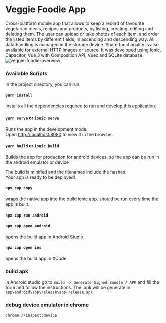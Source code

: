 # Veggie Foodie App

Cross-platform mobile app that allows to keep a record of favourite vegetarian meals, recipes and products, by listing, creating, editing and deleting them. The user can upload or take photos of each item, and order the listed items by different fields, in ascending and descending way. All data handling is managed in the storage device. Share functionality is also available for external HTTP images or source.  It was developed using Ionic, Capacitor, Vue 3 with Composition API, Vuex and SQLite database.
![veggie-foodie-overview](https://user-images.githubusercontent.com/43031902/126183764-04281715-b8ae-4085-b8e0-5bdcfa57cc51.png)


### Available Scripts

In the project directory, you can run:

#### `yarn install`

Installs all the dependencies required to run and develop this application.


#### `yarn serve` or `ionic serve`

Runs the app in the development mode.\
Open [http://localhost:8080](http://localhost:8080) to view it in the browser.


#### `yarn build` or `ionic build`

Builds the app for production for android devices, so the app can be run in the android emulator or device

The build is minified and the filenames include the hashes.\
Your app is ready to be deployed!

#### `npx cap copy`
wraps the native app into the build ionic app. should be run every time the app is built.

#### `npx cap run android`

#### `npx cap open android`
opens the build app in Android Studio

#### `npx cap open ios`
opens the build app in XCode

### build apk
in Android studio go to `Build -> Generate Signed Bundle / APK` and fill the form and follow the instructions. The .apk will be generate in `app\android\app\release\app-release.apk`

### debug device emulator in chrome
```chrome://inspect:device```
